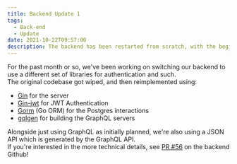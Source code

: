 ```yaml
---
title: Backend Update 1
tags:
  - Back-end
  - Update
date: 2021-10-22T09:57:00
description: The backend has been restarted from scratch, with the beginnings of a JSON API starting soon!
---
```


For the past month or so, we've been working on switching our backend to use a different set of libraries for authentication and such.  
The original codebase got wiped, and then reimplemented using:

- [Gin](https://github.com/gin-gonic/gin) for the server
- [Gin-jwt](https://github.com/appleboy/gin-jwt) for JWT Authentication
- [Gorm](https://github.com/go-gorm/gorm/) (Go ORM) for the Postgres interactions
- [gqlgen](https://github.com/99designs/gqlgen) for building the GraphQL servers

Alongside just using GraphQL as initially planned, we're also using a JSON API which is generated by the GraphQL API.  
If you're interested in the more technical details, see [PR #56](https://github.com/speedrun-website/leaderboard-backend/pull/56) on the backend Github!
